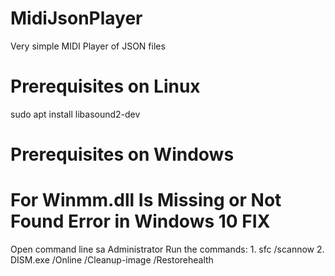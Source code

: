 # MidiJsonPlayer
Very simple MIDI Player of JSON files

# Prerequisites on Linux
sudo apt install libasound2-dev

# Prerequisites on Windows

# For Winmm.dll Is Missing or Not Found Error in Windows 10 FIX
Open command line sa Administrator
Run the commands:
    1. sfc /scannow
    2. DISM.exe /Online /Cleanup-image /Restorehealth
